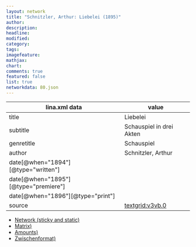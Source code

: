 ```yaml
---
layout: network
title: "Schnitzler, Arthur: Liebelei (1895)"
author:
description:
headline:
modified:
category:
tags:
imagefeature: 
mathjax: 
chart: 
comments: true
featured: false
list: true
networkdata: 80.json
---
```

lina.xml data  | value
------------- | -------------
title|Liebelei
subtitle|Schauspiel in drei Akten
genretitle|Schauspiel
author|Schnitzler, Arthur
date[@when="1894"][@type="written"]|
date[@when="1895"][@type="premiere"]|
date[@when="1896"][@type="print"]|
source|[textgrid:v3vb.0](https://textgridlab.org/1.0/tgcrud-public/rest/textgrid:v3vb.0/data)



* [Network (sticky and static)](/linas/network80)
* [Matrix)](/linas/matrix80)
* [Amounts)](/linas/amount80)
* [Zwischenformat)](/linas/lina80 )
